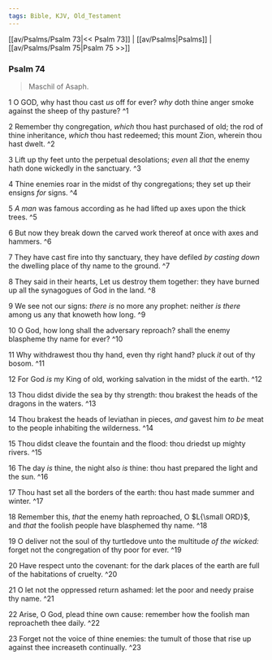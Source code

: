 ```yaml
---
tags: Bible, KJV, Old_Testament
---
```


[[av/Psalms/Psalm 73|<< Psalm 73]] | [[av/Psalms|Psalms]] | [[av/Psalms/Psalm 75|Psalm 75 >>]]

### Psalm 74

> Maschil of Asaph.

1 O GOD, why hast thou cast _us_ off for ever? _why_ doth thine anger smoke against the sheep of thy pasture? ^1

2 Remember thy congregation, _which_ thou hast purchased of old; the rod of thine inheritance, _which_ thou hast redeemed; this mount Zion, wherein thou hast dwelt. ^2

3 Lift up thy feet unto the perpetual desolations; _even_ all _that_ the enemy hath done wickedly in the sanctuary. ^3

4 Thine enemies roar in the midst of thy congregations; they set up their ensigns _for_ signs. ^4

5 _A_ _man_ was famous according as he had lifted up axes upon the thick trees. ^5

6 But now they break down the carved work thereof at once with axes and hammers. ^6

7 They have cast fire into thy sanctuary, they have defiled _by_ _casting_ _down_ the dwelling place of thy name to the ground. ^7

8 They said in their hearts, Let us destroy them together: they have burned up all the synagogues of God in the land. ^8

9 We see not our signs: _there_ _is_ no more any prophet: neither _is_ _there_ among us any that knoweth how long. ^9

10 O God, how long shall the adversary reproach? shall the enemy blaspheme thy name for ever? ^10

11 Why withdrawest thou thy hand, even thy right hand? pluck _it_ out of thy bosom. ^11

12 For God _is_ my King of old, working salvation in the midst of the earth. ^12

13 Thou didst divide the sea by thy strength: thou brakest the heads of the dragons in the waters. ^13

14 Thou brakest the heads of leviathan in pieces, _and_ gavest him _to_ _be_ meat to the people inhabiting the wilderness. ^14

15 Thou didst cleave the fountain and the flood: thou driedst up mighty rivers. ^15

16 The day _is_ thine, the night also _is_ thine: thou hast prepared the light and the sun. ^16

17 Thou hast set all the borders of the earth: thou hast made summer and winter. ^17

18 Remember this, _that_ the enemy hath reproached, O $L{\small ORD}$, and _that_ the foolish people have blasphemed thy name. ^18

19 O deliver not the soul of thy turtledove unto the multitude _of_ _the_ _wicked:_ forget not the congregation of thy poor for ever. ^19

20 Have respect unto the covenant: for the dark places of the earth are full of the habitations of cruelty. ^20

21 O let not the oppressed return ashamed: let the poor and needy praise thy name. ^21

22 Arise, O God, plead thine own cause: remember how the foolish man reproacheth thee daily. ^22

23 Forget not the voice of thine enemies: the tumult of those that rise up against thee increaseth continually. ^23
